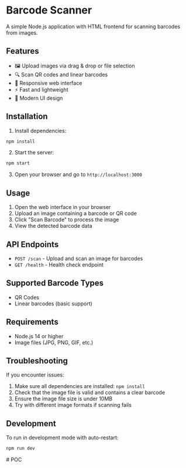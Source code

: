 # Barcode Scanner

A simple Node.js application with HTML frontend for scanning barcodes from images.

## Features

- 🖼️ Upload images via drag & drop or file selection
- 🔍 Scan QR codes and linear barcodes
- 📱 Responsive web interface
- ⚡ Fast and lightweight
- 🎨 Modern UI design

## Installation

1. Install dependencies:
```bash
npm install
```

2. Start the server:
```bash
npm start
```

3. Open your browser and go to `http://localhost:3000`

## Usage

1. Open the web interface in your browser
2. Upload an image containing a barcode or QR code
3. Click "Scan Barcode" to process the image
4. View the detected barcode data

## API Endpoints

- `POST /scan` - Upload and scan an image for barcodes
- `GET /health` - Health check endpoint

## Supported Barcode Types

- QR Codes
- Linear barcodes (basic support)

## Requirements

- Node.js 14 or higher
- Image files (JPG, PNG, GIF, etc.)

## Troubleshooting

If you encounter issues:

1. Make sure all dependencies are installed: `npm install`
2. Check that the image file is valid and contains a clear barcode
3. Ensure the image file size is under 10MB
4. Try with different image formats if scanning fails

## Development

To run in development mode with auto-restart:
```bash
npm run dev
```
#   P O C  
 